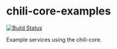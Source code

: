 # chili-core-examples 

[![Build Status](https://travis-ci.org/codingchili/chili-core-examples.svg?branch=master)](https://travis-ci.org/codingchili/chili-core-examples)

Example services using the chili-core.
